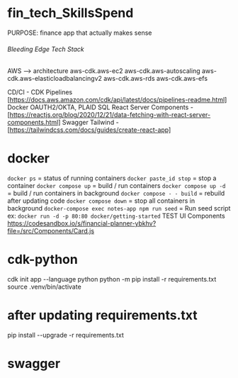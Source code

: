 # fin_tech_SkillsSpend

PURPOSE: finance app that actually makes sense

###### Bleeding Edge Tech Stack

AWS --> architecture
aws-cdk.aws-ec2
aws-cdk.aws-autoscaling
aws-cdk.aws-elasticloadbalancingv2
aws-cdk.aws-rds
aws-cdk.aws-efs

CD/CI - CDK Pipelines [https://docs.aws.amazon.com/cdk/api/latest/docs/pipelines-readme.html]
Docker
OAUTH2/OKTA, PLAID
SQL
React Server Components - [https://reactjs.org/blog/2020/12/21/data-fetching-with-react-server-components.html]
Swagger
Tailwind - [https://tailwindcss.com/docs/guides/create-react-app]

# docker

`docker ps` = status of running containers
`docker paste_id stop` = stop a container
`docker compose up` = build / run containers
`docker compose up -d` = build / run containers in background
`docker compose - - build` = rebuild after updating code
`docker compose down` = stop all containers in background
`docker-compose exec notes-app npm run seed` = Run seed script
ex: `docker run -d -p 80:80 docker/getting-started`
TEST UI Components
https://codesandbox.io/s/financial-planner-ybkhv?file=/src/Components/Card.js

# cdk-python

cdk init app --language python
python -m pip install -r requirements.txt
source .venv/bin/activate

# after updating requirements.txt

pip install --upgrade -r requirements.txt

# swagger

